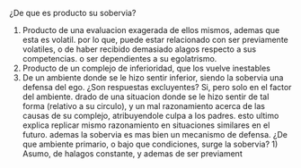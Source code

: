 ¿De que es producto su sobervia?

1) Producto de una evaluacion exagerada de ellos mismos, ademas que esta es volatil. por lo que, puede estar relacionado con ser previamente volatiles, o de haber recibido demasiado alagos respecto a sus competencias. o ser dependientes a su egolatrismo.
2) Producto de un complejo de inferioridad, que los vuelve inestables
3) De un ambiente donde se le hizo sentir inferior, siendo la sobervia una defensa del ego.
		¿Son respuestas excluyentes?
			Si, pero solo en el factor del ambiente.
			drado de una situacion donde se le hizo sentir de tal forma (relativo a su circulo), y un mal razonamiento acerca de las causas de su complejo, atribuyendole culpa a los padres. esto ultimo explica replicar mismo razonamiento en situaciones similares en el futuro. ademas la sobervia es mas bien un mecanismo de defensa.
		¿De que ambiente primario, o bajo que condiciones, surge la sobervia?
			1) Asumo, de halagos constante, y ademas de ser previament
